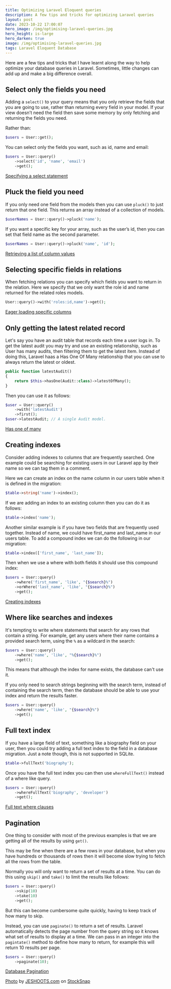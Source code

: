 ```yaml
---
title: Optimizing Laravel Eloquent queries
description: A few tips and tricks for optimizing Laravel queries
layout: post
date: 2023-10-22 17:00:07
hero_image: /img/optimising-laravel-queries.jpg
hero_height: is-large
hero_darken: true
image: /img/optimising-laravel-queries.jpg
tags: Laravel Eloquent Database
---
```


Here are a few tips and tricks that I have learnt along the way to help optimize your database queries in Laravel. Sometimes, little changes can add up and make a big difference overall.

## Select only the fields you need

Adding a `select()` to your query means that you only retrieve the fields that you are going to use, rather than returning every field in your model. If your view doesn’t need the field then save some memory by only fetching and returning the fields you need.

Rather than:

```php
$users = User::get();
```

You can select only the fields you want, such as id, name and email:

```php
$users = User::query()
    ->select('id', 'name', 'email')
    ->get();
```

[Specifying a select statement](https://laravel.com/docs/10.x/queries#specifying-a-select-clause)

## Pluck the field you need

If you only need one field from the models then you can use `pluck()` to just return that one field. This returns an array instead of a collection of models.

```php
$userNames = User::query()->pluck('name');
```

If you want a specific key for your array, such as the user’s id, then you can set that field name as the second parameter.

```php
$userNames = User::query()->pluck('name', 'id');
```

[Retrieving a list of column values](https://laravel.com/docs/10.x/queries#retrieving-a-list-of-column-values)

## Selecting specific fields in relations

When fetching relations you can specify which fields you want to return in the relation. Here we specify that we only want the role id and name returned for the related roles models.

```php
User::query()->with('roles:id,name')->get();
```

[Eager loading specific columns](https://laravel.com/docs/10.x/eloquent-relationships#eager-loading-specific-columns)

## Only getting the latest related record

Let's say you have an audit table that records each time a user logs in. To get the latest audit you may try and use an existing relationship, such as User has many audits, then filtering them to get the latest item. Instead of doing this, Laravel haas a Has One Of Many relationship that you can use to always return the latest or oldest.

```php
public function latestAudit()
{
    return $this->hasOne(Audit::class)->latestOfMany();
}
```

Then you can use it as follows:

```php
$user = User::query()
    ->with('latestAudit')
    ->first();
$user->latestAudit; // A single Audit model.
```

[Has one of many](https://laravel.com/docs/10.x/eloquent-relationships#has-one-of-many)

## Creating indexes

Consider adding indexes to columns that are frequently searched. One example could be searching for existing users in our Laravel app by their name so we can tag them in a comment.

Here we can create an index on the name column in our users table when it is defined in the migration:

```php
$table->string('name')->index();
```

If we are adding an index to an existing column then you can do it as follows:

```php
$table->index('name');
```

Another similar example is if you have two fields that are frequently used together. Instead of name, we could have first_name and last_name in our users table. To add a compound index we can do the following in our migration:

```php
$table->index(['first_name', 'last_name']);
```

Then when we use a where with both fields it should use this compound index:

```php
$users = User::query()
    ->where('first_name', 'like', "{$search}%")
    ->orWhere('last_name', 'like', "{$search}%")
    ->get();
```

[Creating indexes](https://laravel.com/docs/10.x/migrations#creating-indexes)

## Where like searches and indexes

It's tempting to write where statements that search for any rows that contain a string. For example, get any users where their name contains a provided search term, using the `%` as a wildcard in the search:

```php
$users = User::query()
    ->where('name', 'like', "%{$search}%")
    ->get();
```

This means that although the index for name exists, the database can't use it.

If you only need to search strings beginning with the search term, instead of containing the search term, then the database should be able to use your index and return the results faster.

```php
$users = User::query()
    ->where('name', 'like', "{$search}%")
    ->get();
```

## Full text index

If you have a large field of text, something like a biography field on your user, then you could try adding a full text index to the field in a database migration. Just a note though, this is not supported in SQLite.

```php
$table->fullText('biography');
```

Once you have the full text index you can then use `whereFullText()` instead of a where like query.

```php
$users = User::query()
    ->whereFullText('biography', 'developer')
    ->get();
```

[Full text where clauses](https://laravel.com/docs/10.x/queries#full-text-where-clauses)

## Pagination

One thing to consider with most of the previous examples is that we are getting all of the results by using `get()`.

This may be fine when there are a few rows in your database, but when you have hundreds or thousands of rows then it will become slow trying to fetch all the rows from the table.

Normally you will only want to return a set of results at a time. You can do this using `skip()` and `take()` to limit the results like follows:

```php
$users = User::query()
    ->skip(10)
    ->take(10)
    ->get();
```

But this can become cumbersome quite quickly, having to keep track of how many to skip.

Instead, you can use `paginate()` to return a set of results. Laravel automatically detects the page number from the query string so it knows what set of results to display at a time. We can pass in an integer into the `pagintate()` method to define how many to return, for example this will return 10 results per page.

```php
$users = User::query()
    ->paginate(10);
```

[Database Pagination](https://laravel.com/docs/10.x/pagination#main-content)

<a href="https://stocksnap.io/photo/black-alarmclock-TZHYCANBO9">Photo</a> by <a href="https://stocksnap.io/author/jeshootscom">JESHOOTS.com</a> on <a href="https://stocksnap.io">StockSnap</a>
